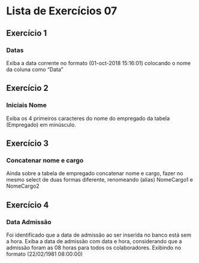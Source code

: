 # Lista de Exercícios 07

## Exercício 1
### Datas
Exiba a data corrente no formato (01-oct-2018 15:16:01) colocando o nome da coluna como  “Data”

## Exercício 2
### Iniciais Nome
Exiba os 4 primeiros caracteres do nome do empregado da tabela (Empregado) em minúsculo.

## Exercício 3
### Concatenar nome e cargo
Ainda sobre a tabela de empregado concatenar nome e cargo, fazer no  mesmo select de duas formas diferente, renomeando (alias) NomeCargo1 e NomeCargo2

## Exercício 4
### Data Admissão
Foi identificado que a data de admissão ao ser inserida no banco está sem a hora. Exiba a data de admissão com data e hora, considerando que a admissão foram as 08 horas para todos os colaboradores.
Exibindo no formato (22/02/1981 08:00:00)